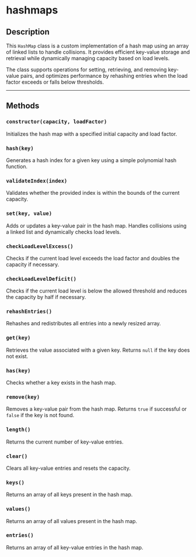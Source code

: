 # hashmaps

## Description

This `HashMap` class is a custom implementation of a hash map using an array of linked lists to handle collisions. It provides efficient key-value storage and retrieval while dynamically managing capacity based on load levels.

The class supports operations for setting, retrieving, and removing key-value pairs, and optimizes performance by rehashing entries when the load factor exceeds or falls below thresholds.

---

## Methods

### `constructor(capacity, loadFactor)`
Initializes the hash map with a specified initial capacity and load factor.

### `hash(key)`
Generates a hash index for a given key using a simple polynomial hash function.

### `validateIndex(index)`
Validates whether the provided index is within the bounds of the current capacity.

### `set(key, value)`
Adds or updates a key-value pair in the hash map. Handles collisions using a linked list and dynamically checks load levels.

### `checkLoadLevelExcess()`
Checks if the current load level exceeds the load factor and doubles the capacity if necessary.

### `checkLoadLevelDeficit()`
Checks if the current load level is below the allowed threshold and reduces the capacity by half if necessary.

### `rehashEntries()`
Rehashes and redistributes all entries into a newly resized array.

### `get(key)`
Retrieves the value associated with a given key. Returns `null` if the key does not exist.

### `has(key)`
Checks whether a key exists in the hash map.

### `remove(key)`
Removes a key-value pair from the hash map. Returns `true` if successful or `false` if the key is not found.

### `length()`
Returns the current number of key-value entries.

### `clear()`
Clears all key-value entries and resets the capacity.

### `keys()`
Returns an array of all keys present in the hash map.

### `values()`
Returns an array of all values present in the hash map.

### `entries()`
Returns an array of all key-value entries in the hash map.